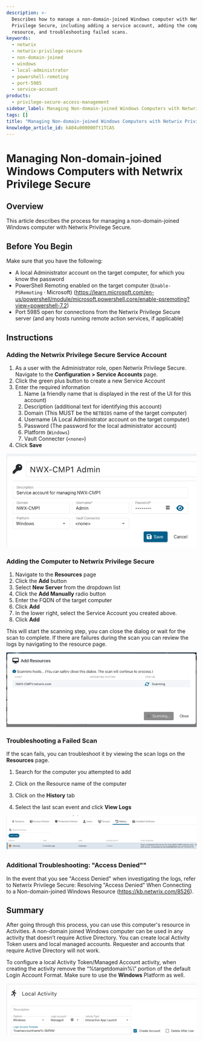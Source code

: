 ```yaml
---
description: >-
  Describes how to manage a non-domain-joined Windows computer with Netwrix
  Privilege Secure, including adding a service account, adding the computer as a
  resource, and troubleshooting failed scans.
keywords:
  - netwrix
  - netwrix-privilege-secure
  - non-domain-joined
  - windows
  - local-administrator
  - powershell-remoting
  - port-5985
  - service-account
products:
  - privilege-secure-access-management
sidebar_label: Managing Non-domain-joined Windows Computers with Netwrix Privilege Secure
tags: []
title: "Managing Non-domain-joined Windows Computers with Netwrix Privilege Secure"
knowledge_article_id: kA04u000000Tt1TCAS
---
```


# Managing Non-domain-joined Windows Computers with Netwrix Privilege Secure

## Overview

This article describes the process for managing a non-domain-joined Windows computer with Netwrix Privilege Secure.

## Before You Begin

Make sure that you have the following:

- A local Administrator account on the target computer, for which you know the password
- PowerShell Remoting enabled on the target computer (`Enable-PSRemoting` ⸱ Microsoft) (https://learn.microsoft.com/en-us/powershell/module/microsoft.powershell.core/enable-psremoting?view=powershell-7.2)
- Port 5985 open for connections from the Netwrix Privilege Secure server (and any hosts running remote action services, if applicable)

## Instructions

### Adding the Netwrix Privilege Secure Service Account

1. As a user with the Administrator role, open Netwrix Privilege Secure. Navigate to the **Configuration > Service Accounts** page.
2. Click the green plus button to create a new Service Account
3. Enter the required information
   1. Name (a friendly name that is displayed in the rest of the UI for this account)
   2. Description (additional text for identifying this account)
   3. Domain (This MUST be the `NETBIOS` name of the target computer)
   4. Username (A Local Administrator account on the target computer)
   5. Password (The password for the local administrator account)
   6. Platform (`Windows`)
   7. Vault Connecter (`<none>`)
4. Click **Save**

![User-added image](images/ka04u000000ww6m_0EM4u0000052ZhJ.png)

### Adding the Computer to Netwrix Privilege Secure

1. Navigate to the **Resources** page
2. Click the **Add** button
3. Select **New Server** from the dropdown list
4. Click the **Add Manually** radio button
5. Enter the FQDN of the target computer
6. Click **Add**
7. In the lower right, select the Service Account you created above.
8. Click **Add**

This will start the scanning step, you can close the dialog or wait for the scan to complete. If there are failures during the scan you can review the logs by navigating to the resource page.

![User-added image](images/ka04u000000ww6m_0EM4u0000052ZhE.png)

### Troubleshooting a Failed Scan

If the scan fails, you can troubleshoot it by viewing the scan logs on the **Resources** page.

1. Search for the computer you attempted to add

2. Click on the Resource name of the computer
3. Click on the **History** tab
4. Select the last scan event and click **View Logs**

![User-added image](images/ka04u000000ww6m_0EM4u0000052Zh9.png)

### Additional Troubleshooting: "Access Denied""

In the event that you see "Access Denied" when investigating the logs, refer to Netwrix Privilege Secure: Resolving "Access Denied" When Connecting to a Non-domain-joined Windows Resource (https://kb.netwrix.com/8526).

## Summary

After going through this process, you can use this computer's resource in Activities. A non-domain joined Windows computer can be used in any activity that doesn’t require Active Directory. You can create local Activity Token users and local managed accounts. Requester and accounts that require Active Directory will not work.

To configure a local Activity Token/Managed Account activity, when creating the activity remove the “%targetdomain%\” portion of the default Login Account Format. Make sure to use the **Windows** Platform as well.

![User-added image](images/ka04u000000ww6m_0EM4u0000052Zh4.png)
